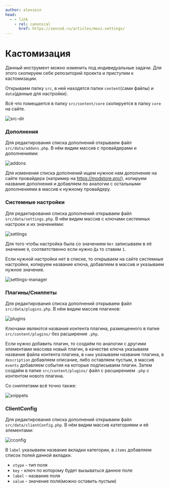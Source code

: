 ```yaml
---
author: alexsoin
head:
  - - link
    - rel: canonical
      href: https://zencod.ru/articles/moxi-settings/
---
```


# Кастомизация

Данный инструмент можно изменить под индивидуальные задачи. Для этого скопируем себе репозиторий проекта и приступим к кастомизации.

Открываем папку `src`, в ней находятся папки `content`(сами файлы) и `data`(данные для настройки).

Всё что помещается в папку `src/content/core` скопируется в папку `core` на сайте.

![src-dir](https://file.modx.pro/files/6/1/1/611f9d69dfc1cf52bfe066f7aee2b50b.png)

### Дополнения

Для редактирования списка дополнений открываем файл `src/data/addons.php`. В нём видим массив с провайдерами и дополнениями:

![addons](https://file.modx.pro/files/4/d/b/4dbe6e36e49adf09e2c32e2faa4b074a.png)

Для изменения списка дополнений ищем нужное нам дополнение на сайте провайдера (например на https://modstore.pro/), копируем название дополнения и добавляем по аналогии с остальными дополнениями в массив к нужному провайдеру.

### Системные настройки

Для редактирования списка дополнений открываем файл `src/data/settings.php`. В нём видим массив с ключами системных настроек и их значениями:

![settings](https://file.modx.pro/files/0/8/6/08609ab826c8f6b144c8c74ace1d40d4.png)

Для того чтобы настройка была со значением `Нет` записываем в её значение `0`, соответственно если нужно `Да` то ставим `1`.

Если нужной настройки нет в списке, то открываем на сайте системные настройки, копируем название ключа, добавляем в массив и указываем нужное значение.

![settings-manager](https://file.modx.pro/files/2/6/9/269df522808381d4a5532aca0c278a1e.png)

### Плагины/Сниппеты

Для редактирования списка дополнений открываем файл `src/data/plugins.php`. В нём видим массив плагинов:

![plugins](https://file.modx.pro/files/5/8/9/589d5587407a00572a3e55b793cc3c18.png)

Ключами являются названия контента плагина, размещенного в папке `src/content/plugins/` без расширения `.php`.

Если нужно добавить плагин, то создаём по аналогии с другими элементами массива новый плагин, в качестве ключа указываем название файла контента плагина, в `name` указываем название плагина, в `description` добавляем описание, либо оставляем пустым, в массив `events` добавляем события на которые подписываем плагин. Затем создаём в папке `src/content/plugins/` файл с расширением `.php` с контентом нового плагина.

Со сниппетами всё точно также:

![snippets](https://file.modx.pro/files/6/f/9/6f9f30b02e3643928c33582e69fa8e91.png)

### ClientConfig

Для редактирования списка дополнений открываем файл `src/data/clientConfig.php`. В нём видим массив категориями и её элементами:

![cconfig](https://file.modx.pro/files/1/9/9/1997f1791be651888d20528865b3703f.png)

В `label` указываем название вкладки категории, в `items` добавляем список полей данной вкладки.

- `xtype` - тип поля
- `key` - ключ по которому будет вызываться данное поле
- `label` - название поля
- `value` - значение поля(можно оставить пустым)
